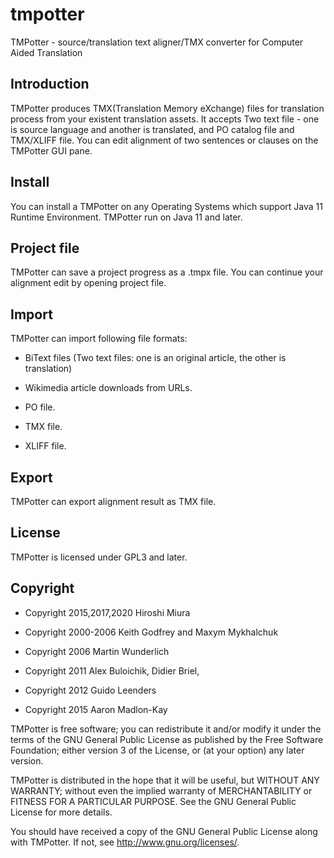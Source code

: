# tmpotter
TMPotter - source/translation text aligner/TMX converter for Computer Aided Translation

## Introduction

TMPotter produces TMX(Translation Memory eXchange) files for translation process from your
existent translation assets.
It accepts Two text file - one is source language and another is translated, and
PO catalog file and TMX/XLIFF file.
You can edit alignment of two sentences or clauses on the TMPotter GUI pane.

## Install

You can install a TMPotter on any Operating Systems which support Java 11 Runtime Environment.
TMPotter run on Java 11 and later.

## Project file

TMPotter can save a project progress as a .tmpx file.
You can continue your alignment edit by opening project file.


## Import

TMPotter can import following file formats:

- BiText files (Two text files: one is an original article, the other is translation)

- Wikimedia article downloads from URLs.

- PO file.

- TMX file.

- XLIFF file.


## Export

TMPotter can export alignment result as TMX file.


## License

TMPotter is licensed under GPL3 and later.


## Copyright

* Copyright 2015,2017,2020 Hiroshi Miura

* Copyright 2000-2006 Keith Godfrey and Maxym Mykhalchuk
* Copyright 2006 Martin Wunderlich
* Copyright 2011 Alex Buloichik, Didier Briel,
* Copyright 2012 Guido Leenders
* Copyright 2015 Aaron Madlon-Kay

TMPotter is free software; you can redistribute it and/or modify
it under the terms of the GNU General Public License as published by
the Free Software Foundation; either version 3 of the License, or
(at your option) any later version.

TMPotter is distributed in the hope that it will be useful,
but WITHOUT ANY WARRANTY; without even the implied warranty of
MERCHANTABILITY or FITNESS FOR A PARTICULAR PURPOSE.  See the
GNU General Public License for more details.

You should have received a copy of the GNU General Public License
along with TMPotter.  If not, see http://www.gnu.org/licenses/.